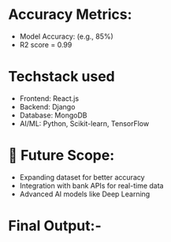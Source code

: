 # Accuracy Metrics:

- Model Accuracy: (e.g., 85%)
- R2 score = 0.99

# Techstack used
- Frontend: React.js
- Backend: Django 
- Database: MongoDB 
- AI/ML: Python, Scikit-learn, TensorFlow


# 🚀 Future Scope:

- Expanding dataset for better accuracy
- Integration with bank APIs for real-time data
- Advanced AI models like Deep Learning

# Final Output:-
